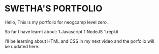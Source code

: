 # SWETHA'S PORTFOLIO

Hello, This is my portfolio for neogcamp level zero.

So far I have learnt about:
1.Javascript
1.NodeJS
1.repl.it

I'll be learning about HTML and CSS in my next video and the porfolio will be updated here.